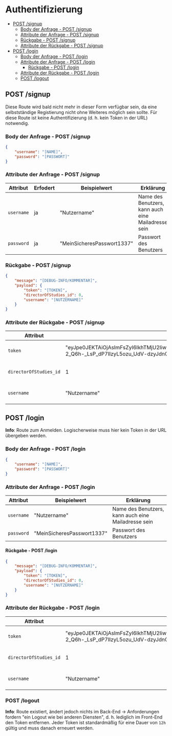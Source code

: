 # Authentifizierung <!-- omit in toc -->

- [POST /signup](#post-signup)
  - [Body der Anfrage - POST /signup](#body-der-anfrage---post-signup)
  - [Attribute der Anfrage - POST /signup](#attribute-der-anfrage---post-signup)
  - [Rückgabe - POST /signup](#rückgabe---post-signup)
  - [Attribute der Rückgabe - POST /signup](#attribute-der-rückgabe---post-signup)
- [POST /login](#post-login)
  - [Body der Anfrage - POST /login](#body-der-anfrage---post-login)
  - [Attribute der Anfrage - POST /login](#attribute-der-anfrage---post-login)
    - [Rückgabe - POST /login](#rückgabe---post-login)
  - [Attribute der Rückgabe - POST /login](#attribute-der-rückgabe---post-login)
  - [POST /logout](#post-logout)

## POST /signup

Diese Route wird bald nicht mehr in dieser Form verfügbar sein, da eine selbstständige Registierung nicht ohne Weiteres möglich sein sollte.
Für diese Route ist keine Authentifizierung (d. h. kein Token in der URL) notwendig.

### Body der Anfrage - POST /signup

```json
{
    "username": "[NAME]",
    "password": "[PASSWORT]"
}
```

### Attribute der Anfrage - POST /signup

| Attribut   | Erfodert | Beispielwert               | Erklärung                                           |
| ---------- | -------- | -------------------------- | --------------------------------------------------- |
| `username` | ja       | "Nutzername"               | Name des Benutzers, kann auch eine Mailadresse sein |
| `password` | ja       | "MeinSicheresPasswort1337" | Passwort des Benutzers                              |

### Rückgabe - POST /signup

```json
{
    "message": "[DEBUG-INFO/KOMMENTAR]",
    "payload": {
        "token": "[TOKEN]",
        "directorOfStudies_id": 0,
        "username": "[NUTZERNAME]"
    }
}
```

### Attribute der Rückgabe - POST /signup

| Attribut               | Beispielwert                                                                                                                                                                                                 | Erklärung                                       |
| ---------------------- | ------------------------------------------------------------------------------------------------------------------------------------------------------------------------------------------------------------ | ----------------------------------------------- |
| `token`                | "eyJpe0JEKTAiOjAsImFsZyI6IkhTMjU2IiwidHlwIjoiSldUIn0.eyJ1c2VybmFtZSI6ImFkbWluIiwiZGlyZWN0b3JPZlN0dWRpZXNfaWQiOjEsImlhdCI6MTU5MjE3NjQ4MCwiZXhwIjoxNTk4MTM4MDgwfQ.CFzby-2_Q6h-_LsP_dP7IIzyL5ozu_UdV-dzyJdnQAk" | JWT, der zur Authentifizierung dient            |
| `directorOfStudies_id` | 1                                                                                                                                                                                                            | Eindeutige ID des angelegten Studiengangleiters |
| `username`             | "Nutzername"                                                                                                                                                                                                 | Nutzername des angelegten Studiengangleiters    |

## POST /login

**Info**: Route zum Anmelden.
Logischerweise muss hier kein Token in der URL übergeben werden.

### Body der Anfrage - POST /login

```json
{
    "username": "[NAME]",
    "password": "[PASSWORT]"
}
```

### Attribute der Anfrage - POST /login

| Attribut   | Beispielwert               | Erklärung                                           |
| ---------- | -------------------------- | --------------------------------------------------- |
| `username` | "Nutzername"               | Name des Benutzers, kann auch eine Mailadresse sein |
| `password` | "MeinSicheresPasswort1337" | Passwort des Benutzers                              |

#### Rückgabe - POST /login

```json
{
    "message": "[DEBUG-INFO/KOMMENTAR]",
    "payload": {
        "token": "[TOKEN]",
        "directorOfStudies_id": 0,
        "username": "[NUTZERNAME]"
    }
}
```

### Attribute der Rückgabe - POST /login

| Attribut               | Beispielwert                                                                                                                                                                                                 | Erklärung                                         |
| ---------------------- | ------------------------------------------------------------------------------------------------------------------------------------------------------------------------------------------------------------ | ------------------------------------------------- |
| `token`                | "eyJpe0JEKTAiOjAsImFsZyI6IkhTMjU2IiwidHlwIjoiSldUIn0.eyJ1c2VybmFtZSI6ImFkbWluIiwiZGlyZWN0b3JPZlN0dWRpZXNfaWQiOjEsImlhdCI6MTU5MjE3NjQ4MCwiZXhwIjoxNTk4MTM4MDgwfQ.CFzby-2_Q6h-_LsP_dP7IIzyL5ozu_UdV-dzyJdnQAk" | JWT, der zur Authentifizierung dient              |
| `directorOfStudies_id` | 1                                                                                                                                                                                                            | Eindeutige ID des angemeldeten Studiengangleiters |
| `username`             | "Nutzername"                                                                                                                                                                                                 | Nutzername des angemeldeten Studiengangleiters    |

### POST /logout

**Info**: Route existiert, ändert jedoch nichts im Back-End &rarr; Anforderungen fordern "ein Logout wie bei anderen Diensten", d. h. lediglich im Front-End den Token entfernen.
Jeder Token ist standardmäßig für eine Dauer von `12h` gültig und muss danach erneuert werden.
